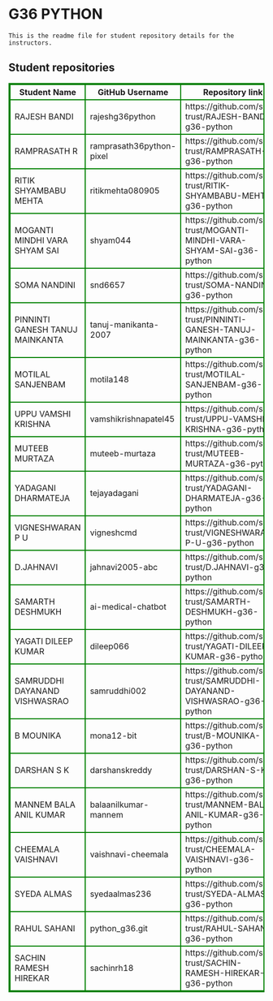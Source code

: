 # G36 PYTHON
    This is the readme file for student repository details for the instructors.
## Student repositories 
<table style="border : 2px solid green; width:100%;">
<tr >
<th style="border : 2px solid green;">Student Name</th>
<th style="border : 2px solid green;">GitHub Username</th>
<th style="border : 2px solid green;">Repository link</th>
</tr>
<tr style="border : 2px solid green;">
<td style="border : 2px solid green;">RAJESH BANDI</td> 

<td style="border : 2px solid green;">rajeshg36python</td> 

<td style="border : 2px solid green;">https://github.com/sure-trust/RAJESH-BANDI-g36-python</td> 
</tr>

<tr style="border : 2px solid green;">
<td style="border : 2px solid green;">RAMPRASATH R</td> 

<td style="border : 2px solid green;">ramprasath36python-pixel</td> 

<td style="border : 2px solid green;">https://github.com/sure-trust/RAMPRASATH-R-g36-python</td> 
</tr>

<tr style="border : 2px solid green;">
<td style="border : 2px solid green;">RITIK SHYAMBABU MEHTA</td> 

<td style="border : 2px solid green;">ritikmehta080905</td> 

<td style="border : 2px solid green;">https://github.com/sure-trust/RITIK-SHYAMBABU-MEHTA-g36-python</td> 
</tr>

<tr style="border : 2px solid green;">
<td style="border : 2px solid green;">MOGANTI MINDHI VARA SHYAM SAI</td> 

<td style="border : 2px solid green;">shyam044</td> 

<td style="border : 2px solid green;">https://github.com/sure-trust/MOGANTI-MINDHI-VARA-SHYAM-SAI-g36-python</td> 
</tr>

<tr style="border : 2px solid green;">
<td style="border : 2px solid green;">SOMA NANDINI</td> 

<td style="border : 2px solid green;">snd6657</td> 

<td style="border : 2px solid green;">https://github.com/sure-trust/SOMA-NANDINI-g36-python</td> 
</tr>

<tr style="border : 2px solid green;">
<td style="border : 2px solid green;">PINNINTI GANESH TANUJ MAINKANTA</td> 

<td style="border : 2px solid green;">tanuj-manikanta-2007</td> 

<td style="border : 2px solid green;">https://github.com/sure-trust/PINNINTI-GANESH-TANUJ-MAINKANTA-g36-python</td> 
</tr>

<tr style="border : 2px solid green;">
<td style="border : 2px solid green;">MOTILAL SANJENBAM</td> 

<td style="border : 2px solid green;">motila148</td> 

<td style="border : 2px solid green;">https://github.com/sure-trust/MOTILAL-SANJENBAM-g36-python</td> 
</tr>

<tr style="border : 2px solid green;">
<td style="border : 2px solid green;">UPPU VAMSHI KRISHNA</td> 

<td style="border : 2px solid green;">vamshikrishnapatel45</td> 

<td style="border : 2px solid green;">https://github.com/sure-trust/UPPU-VAMSHI-KRISHNA-g36-python</td> 
</tr>

<tr style="border : 2px solid green;">
<td style="border : 2px solid green;">MUTEEB MURTAZA</td> 

<td style="border : 2px solid green;">muteeb-murtaza</td> 

<td style="border : 2px solid green;">https://github.com/sure-trust/MUTEEB-MURTAZA-g36-python</td> 
</tr>

<tr style="border : 2px solid green;">
<td style="border : 2px solid green;">YADAGANI DHARMATEJA</td> 

<td style="border : 2px solid green;">tejayadagani</td> 

<td style="border : 2px solid green;">https://github.com/sure-trust/YADAGANI-DHARMATEJA-g36-python</td> 
</tr>

<tr style="border : 2px solid green;">
<td style="border : 2px solid green;">VIGNESHWARAN P U</td> 

<td style="border : 2px solid green;">vigneshcmd</td> 

<td style="border : 2px solid green;">https://github.com/sure-trust/VIGNESHWARAN-P-U-g36-python</td> 
</tr>

<tr style="border : 2px solid green;">
<td style="border : 2px solid green;">D.JAHNAVI</td> 

<td style="border : 2px solid green;">jahnavi2005-abc</td> 

<td style="border : 2px solid green;">https://github.com/sure-trust/D.JAHNAVI-g36-python</td> 
</tr>

<tr style="border : 2px solid green;">
<td style="border : 2px solid green;">SAMARTH DESHMUKH</td> 

<td style="border : 2px solid green;">ai-medical-chatbot</td> 

<td style="border : 2px solid green;">https://github.com/sure-trust/SAMARTH-DESHMUKH-g36-python</td> 
</tr>

<tr style="border : 2px solid green;">
<td style="border : 2px solid green;">YAGATI DILEEP KUMAR</td> 

<td style="border : 2px solid green;">dileep066</td> 

<td style="border : 2px solid green;">https://github.com/sure-trust/YAGATI-DILEEP-KUMAR-g36-python</td> 
</tr>

<tr style="border : 2px solid green;">
<td style="border : 2px solid green;">SAMRUDDHI DAYANAND VISHWASRAO</td> 

<td style="border : 2px solid green;">samruddhi002</td> 

<td style="border : 2px solid green;">https://github.com/sure-trust/SAMRUDDHI-DAYANAND-VISHWASRAO-g36-python</td> 
</tr>

<tr style="border : 2px solid green;">
<td style="border : 2px solid green;">B MOUNIKA</td> 

<td style="border : 2px solid green;">mona12-bit</td> 

<td style="border : 2px solid green;">https://github.com/sure-trust/B-MOUNIKA-g36-python</td> 
</tr>

<tr style="border : 2px solid green;">
<td style="border : 2px solid green;">DARSHAN S K</td> 

<td style="border : 2px solid green;">darshanskreddy</td> 

<td style="border : 2px solid green;">https://github.com/sure-trust/DARSHAN-S-K-g36-python</td> 
</tr>

<tr style="border : 2px solid green;">
<td style="border : 2px solid green;">MANNEM BALA ANIL KUMAR</td> 

<td style="border : 2px solid green;">balaanilkumar-mannem</td> 

<td style="border : 2px solid green;">https://github.com/sure-trust/MANNEM-BALA-ANIL-KUMAR-g36-python</td> 
</tr>

<tr style="border : 2px solid green;">
<td style="border : 2px solid green;">CHEEMALA VAISHNAVI</td> 

<td style="border : 2px solid green;">vaishnavi-cheemala</td> 

<td style="border : 2px solid green;">https://github.com/sure-trust/CHEEMALA-VAISHNAVI-g36-python</td> 
</tr>

<tr style="border : 2px solid green;">
<td style="border : 2px solid green;">SYEDA ALMAS</td> 

<td style="border : 2px solid green;">syedaalmas236</td> 

<td style="border : 2px solid green;">https://github.com/sure-trust/SYEDA-ALMAS-g36-python</td> 
</tr>

<tr style="border : 2px solid green;">
<td style="border : 2px solid green;">RAHUL SAHANI</td> 

<td style="border : 2px solid green;">python_g36.git</td> 

<td style="border : 2px solid green;">https://github.com/sure-trust/RAHUL-SAHANI-g36-python</td> 
</tr>

<tr style="border : 2px solid green;">
<td style="border : 2px solid green;">SACHIN RAMESH HIREKAR</td> 

<td style="border : 2px solid green;">sachinrh18</td> 

<td style="border : 2px solid green;">https://github.com/sure-trust/SACHIN-RAMESH-HIREKAR-g36-python</td> 
</tr>
